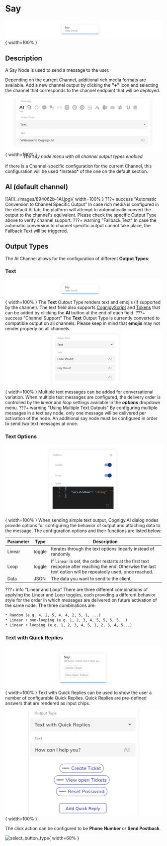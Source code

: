 # Say
![node-say](../images/6746960-node-say.jpg){ width=100% }
## Description
<div class="divider"></div>
A Say Node is used to send a message to the user.

Depending on the current Channel, additional rich media formats are available. Add a new channel output by clicking the **"+"** icon and selecting the channel that corresponds to the channel endpoint that will be deployed.
![channels](../images/ea04ba5-channels.jpg){ width=100% }
<p style="  width: 100%; text-align: center; margin-top: -25px;"><i>The say node menu with all channel output types enabled.</i></p>
If there is a Channel-specific configuration for the current Channel, this configuration will be used *instead* of the one on the default section.

## AI (default channel) 
<div class="divider"></div>
![AI](../images/894062b-1AI.jpg){ width=100% }
???+ success "Automatic Conversion to Channel Specific Output"
    In case rich media is configured in the default AI tab, the platform will attempt to automatically convert the output to the channel's equivalent. Please check the specific Output Type above to verify channel support.
???+ warning "Fallback Text"
    In case the automatic conversion to channel specific output cannot take place, the Fallback Text will be triggered.

## Output Types
<div class="divider"></div>

The AI Channel allows for the configuration of different **Output Types**:

### Text
![node-say](../images/6746960-node-say.jpg){ width=100% }
The **Text** Output Type renders text and emojis (if supported by the channel). The text field also supports [CognigyScript]({{config.site_url}}/ai/tools/cognigy-script/) and [Tokens]({{config.site_url}}/ai/resources/manage/tokens/) that can be added by clicking the **AI** button at the end of each field.
???+ success "Channel Support"
    The **Text** Output Type is currently converted to compatible output on all channels. Please keep in mind that **emojis** may not render properly on all channels.
![OutputTypeText](../images/9f49b00-OutputTypeText.jpg){ width=100% }
Multiple text messages can be added for conversational variation. When multiple text messages are configured, the delivery order is controlled by the *linear* and *loop* settings available in the ***options*** dropdown menu.
???+ warning "Using Multiple Text Outputs"
    By configuring multiple messages in a text say node, only one message will be delivered per activation of the node. An additional say node must be configured in order to send two text messages at once.
### Text Options
![SayOptions](../images/37689d0-SayOptions.jpg){ width=100% }
When sending simple text output, Cognigy.AI dialog nodes provide options for configuring the behavior of output and attaching data to the message. The configuration options and their functions are listed below:

| Parameter | Type | Description |
| ----------- | ----------- | ----------- |
| Linear | toggle | Iterates through the text options linearly instead of randomly. |
| Loop | toggle | If `linear` is set, the order restarts at the first text response after reaching the end. Otherwise the last text option will be repeatedly used, once reached. |
| Data | JSON | The data you want to send to the client |

???+ info "Linear and Loop"
    There are three different combinations of applying the Linear and Loop toggles, each providing a different behavior style for the order in which messages are delivered on future activation of the same node. The three combinations are:

    * Random (e.g. 4, 2, 5, 4, 4, 2, 5, 1, ...)
    * Linear + non-looping (e.g. 1, 2, 3, 4, 5, 5, 5, 5...)
    * Linear + looping (e.g. 1, 2, 3, 4, 5, 1, 2, 3, 4, 5...)
### Text with Quick Replies
![say-node-qr](../images/5f55583-say-node-qr.jpg){ width=100% }
Text with Quick Replies can be used to show the user a number of configurable Quick Replies. Quick Replies are pre-defined answers that are rendered as input chips.

![Say_Node_quick_replies](../images/01d80fd-Say_Node_quick_replies_2.jpg){ width=100% }

The click action can be configured to be **Phone Number** or **Send Postback**.

![select_button_type]({{config.site_url}}ai/flow-nodes/images/3dbf220-select_button_type.jpg){ width=60% }
<!-- <figure>
  <img src="{{config.site_url}}ai/flow-nodes/images/3dbf220-select_button_type.jpg" width="50%" />
  <figcaption>Image caption</figcaption>
</figure> -->
